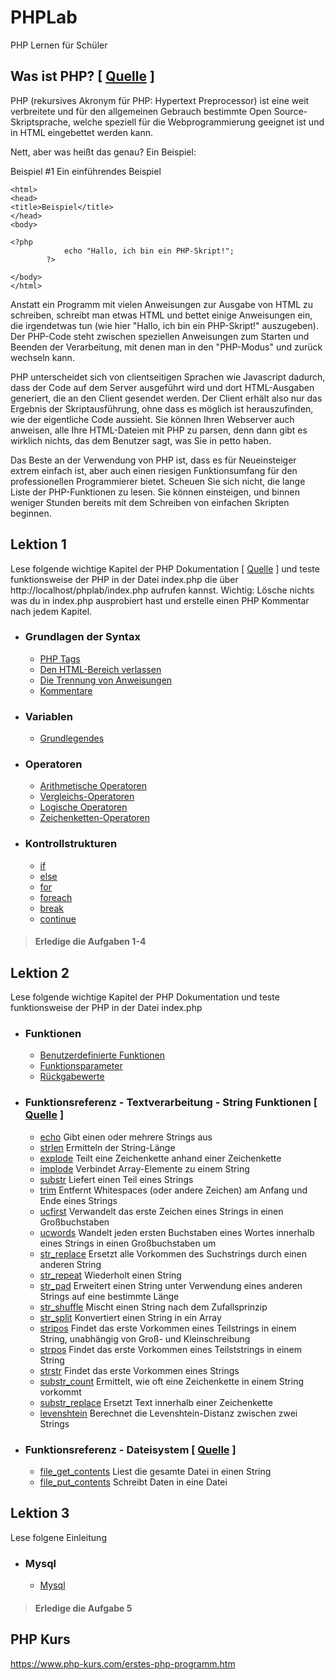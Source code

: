 # PHPLab
PHP Lernen für Schüler

## Was ist PHP? [ [Quelle](https://www.php.net/manual/de/intro-whatis.php) ]

PHP (rekursives Akronym für PHP: Hypertext Preprocessor) ist eine weit verbreitete und für den allgemeinen Gebrauch bestimmte Open Source-Skriptsprache, welche speziell für die Webprogrammierung geeignet ist und in HTML eingebettet werden kann.

Nett, aber was heißt das genau? Ein Beispiel:

Beispiel #1 Ein einführendes Beispiel
```<!DOCTYPE html>
<html>
<head>
<title>Beispiel</title>
</head>
<body>

<?php
            echo "Hallo, ich bin ein PHP-Skript!";
        ?>

</body>
</html>
```

Anstatt ein Programm mit vielen Anweisungen zur Ausgabe von HTML zu schreiben, schreibt man etwas HTML und bettet einige Anweisungen ein, die irgendetwas tun (wie hier "Hallo, ich bin ein PHP-Skript!" auszugeben). Der PHP-Code steht zwischen speziellen Anweisungen <?php und ?> zum Starten und Beenden der Verarbeitung, mit denen man in den "PHP-Modus" und zurück wechseln kann.

PHP unterscheidet sich von clientseitigen Sprachen wie Javascript dadurch, dass der Code auf dem Server ausgeführt wird und dort HTML-Ausgaben generiert, die an den Client gesendet werden. Der Client erhält also nur das Ergebnis der Skriptausführung, ohne dass es möglich ist herauszufinden, wie der eigentliche Code aussieht. Sie können Ihren Webserver auch anweisen, alle Ihre HTML-Dateien mit PHP zu parsen, denn dann gibt es wirklich nichts, das dem Benutzer sagt, was Sie in petto haben.

Das Beste an der Verwendung von PHP ist, dass es für Neueinsteiger extrem einfach ist, aber auch einen riesigen Funktionsumfang für den professionellen Programmierer bietet. Scheuen Sie sich nicht, die lange Liste der PHP-Funktionen zu lesen. Sie können einsteigen, und binnen weniger Stunden bereits mit dem Schreiben von einfachen Skripten beginnen.




## Lektion 1 
Lese folgende wichtige Kapitel der PHP Dokumentation [ [Quelle](https://www.php.net/manual/de/langref.php) ] und teste
funktionsweise der PHP in der Datei index.php die über http://localhost/phplab/index.php aufrufen kannst.
Wichtig: Lösche nichts was du in index.php ausprobiert hast und erstelle einen PHP Kommentar nach jedem Kapitel.

- ### Grundlagen der Syntax
  - [PHP Tags](https://www.php.net/manual/de/language.basic-syntax.phptags.php)
  - [Den HTML-Bereich verlassen](https://www.php.net/manual/de/language.basic-syntax.phpmode.php)
  - [Die Trennung von Anweisungen](https://www.php.net/manual/de/language.basic-syntax.instruction-separation.php)
  - [Kommentare](https://www.php.net/manual/de/language.basic-syntax.comments.php)
- ### Variablen
  - [Grundlegendes](https://www.php.net/manual/de/language.variables.basics.php)
- ### Operatoren
  - [Arithmetische Operatoren](https://www.php.net/manual/de/language.operators.arithmetic.php)
  - [Vergleichs-Operatoren](https://www.php.net/manual/de/language.operators.comparison.php)
  - [Logische Operatoren](https://www.php.net/manual/de/language.operators.logical.php)
  - [Zeichenketten-Operatoren](https://www.php.net/manual/de/language.operators.string.php)
- ### Kontrollstrukturen
  - [if](https://www.php.net/manual/de/control-structures.if.php)
  - [else](https://www.php.net/manual/de/control-structures.else.php)
  - [for](https://www.php.net/manual/de/control-structures.for.php)
  - [foreach](https://www.php.net/manual/de/control-structures.foreach.php)
  - [break](https://www.php.net/manual/de/control-structures.break.php)
  - [continue](https://www.php.net/manual/de/control-structures.continue.php)

> #### Erledige die Aufgaben 1-4



## Lektion 2
Lese folgende wichtige Kapitel der PHP Dokumentation und teste
funktionsweise der PHP in der Datei index.php

- ### Funktionen
  - [Benutzerdefinierte Funktionen](https://www.php.net/manual/de/functions.user-defined.php)
  - [Funktionsparameter](https://www.php.net/manual/de/functions.arguments.php)
  - [Rückgabewerte](https://www.php.net/manual/de/functions.returning-values.php)
- ### Funktionsreferenz - Textverarbeitung - String Funktionen [ [Quelle](https://www.php.net/manual/de/refs.basic.text.php) ]
  - [echo](https://www.php.net/manual/de/function.echo.php) Gibt einen oder mehrere Strings aus
  - [strlen](https://www.php.net/manual/de/function.strlen.php) Ermitteln der String-Länge
  - [explode](https://www.php.net/manual/de/function.explode.php) Teilt eine Zeichenkette anhand einer Zeichenkette
  - [implode](https://www.php.net/manual/de/function.implode.php) Verbindet Array-Elemente zu einem String
  - [substr](https://www.php.net/manual/de/function.substr.php) Liefert einen Teil eines Strings
  - [trim](https://www.php.net/manual/de/function.trim.php) Entfernt Whitespaces (oder andere Zeichen) am Anfang und Ende eines Strings
  - [ucfirst](https://www.php.net/manual/de/function.ucfirst.php) Verwandelt das erste Zeichen eines Strings in einen Großbuchstaben
  - [ucwords](https://www.php.net/manual/de/function.ucwords.php) Wandelt jeden ersten Buchstaben eines Wortes innerhalb eines Strings in einen Großbuchstaben um
  - [str_replace](https://www.php.net/manual/de/function.str-replace.php) Ersetzt alle Vorkommen des Suchstrings durch einen anderen String
  - [str_repeat](https://www.php.net/manual/de/function.str-repeat.php) Wiederholt einen String
  - [str_pad](https://www.php.net/manual/de/function.str-pad.php) Erweitert einen String unter Verwendung eines anderen Strings auf eine bestimmte Länge
  - [str_shuffle](https://www.php.net/manual/de/function.str-shuffle.php) Mischt einen String nach dem Zufallsprinzip
  - [str_split](https://www.php.net/manual/de/function.str-split.php) Konvertiert einen String in ein Array
  - [stripos](https://www.php.net/manual/de/function.stripos.php) Findet das erste Vorkommen eines Teilstrings in einem String, unabhängig von Groß- und Kleinschreibung
  - [strpos](https://www.php.net/manual/de/function.strpos.php) Findet das erste Vorkommen eines Teilststrings in einem String
  - [strstr](https://www.php.net/manual/de/function.strstr.php) Findet das erste Vorkommen eines Strings
  - [substr_count](https://www.php.net/manual/de/function.substr-count.php) Ermittelt, wie oft eine Zeichenkette in einem String vorkommt
  - [substr_replace](https://www.php.net/manual/de/function.substr-replace.php) Ersetzt Text innerhalb einer Zeichenkette
  - [levenshtein](https://www.php.net/manual/de/function.levenshtein.php) Berechnet die Levenshtein-Distanz zwischen zwei Strings
- ### Funktionsreferenz - Dateisystem [ [Quelle](https://www.php.net/manual/de/ref.filesystem.php) ]
  - [file_get_contents](https://www.php.net/manual/de/function.file-get-contents.php) Liest die gesamte Datei in einen String
  - [file_put_contents](https://www.php.net/manual/de/function.file-put-contents.php) Schreibt Daten in eine Datei


## Lektion 3
Lese folgene Einleitung
- ### Mysql
  - [Mysql](https://www.php-kurs.com/mysql---datenbank-unter-php.htm)

> #### Erledige die Aufgabe 5




## PHP Kurs
https://www.php-kurs.com/erstes-php-programm.htm






